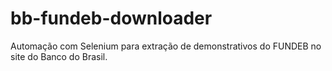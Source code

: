 # bb-fundeb-downloader
Automação com Selenium para extração de demonstrativos do FUNDEB no site do Banco do Brasil.

